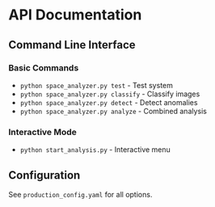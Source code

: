 # API Documentation

## Command Line Interface

### Basic Commands
- `python space_analyzer.py test` - Test system
- `python space_analyzer.py classify` - Classify images
- `python space_analyzer.py detect` - Detect anomalies
- `python space_analyzer.py analyze` - Combined analysis

### Interactive Mode
- `python start_analysis.py` - Interactive menu

## Configuration
See `production_config.yaml` for all options.
